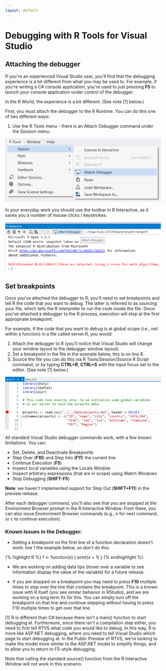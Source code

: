 ```yaml
---
layout: default
---
```


# Debugging with R Tools for Visual Studio

## Attaching the debugger

If you're an experienced Visual Studio user, you'll find that the debugging
experience is a bit different from what you may be used to. For example, if
you're writing a C# console application, you're used to just pressing **F5**
to launch your console application under control of the debugger.

In the R World, the experience is a bit different. (See note [1] below.)

First, you must attach the debugger to the R Runtime. You can do this one of two
different ways:

1. Use the R Tools menu - there is an Attach Debugger command under the Session
   menu:

  ![](./media/RTVS-Debugging-attach-debugger.png)

In your everyday work you should use the toolbar in R Interactive, as it saves
you a number of mouse clicks / keystrokes:

  ![](./media/RTVS-Debugging-r-toolbar.png)

## Set breakpoints

Once you've attached the debugger to R, you'll need to set breakpoints and tell
R the code that you want to debug. The latter is referred to as *sourcing* your
file, which tells the R interpreter to run the code inside the file. Since
you've attached a debugger to the R process, execution will stop at the first
appropriate breakpoint.

For example, if the code that you want to debug is at global scope (i.e., not
within a function) in a file called server.R, you would:

1. Attach the debugger to R (you'll notice that Visual Studio will change your
   window layout to the debugger window layout).
2. Set a breakpoint in the file in the example below, this is on line 8.
3. Source the file you can do this via R Tools/Session/Source R Script command,
   or by typing **CTRL+R**, **CTRL+S** with the input focus set to the editor.
   (See note [1] below.)

  ![](./media/RTVS-Debugging-set-breakpoint.png)

All standard Visual Studio debugger commands work, with a few known limitations.
You can:

* Set, Delete, and Deactivate Breakpoints
* Step Over (**F10**) and Step Into (**F11**) the current line
* Continue Execution (**F5**)
* Inspect local variables using the Locals Window
* Inspect arbitrary expressions (that are in scope) using Watch Windows
* Stop Debugging (**SHIFT-F5**)

**Note**: we haven't implemented support for Step Out (**SHIFT+F11**) in the preview
release.

After each debugger command, you'll also see that you are stopped at the
Environment Browser prompt in the R Interactive Window.  From there, you can
also issue Environment Browser commands (e.g., n for next command, or c to
continue execution). 

### Known Issues in the Debugger:

* Setting a breakpoint on the first line of a function declaration doesn't
work: line 1 the example below, so don't do this:

{% highlight R %}
f <- function(x) {
    print(x + 1)
}
{% endhighlight %}

* We are working on adding data tips (hover over a variable to see information
display the value of the variable) for a future release.


* If you are stopped on a breakpoint you may need to press **F10** multiple
times to step over the line that contains the breakpoint. This is a known
issue with R itself (you see similar behavior in RStudio), and we are working
on a long term fix for this. You can simply turn off the breakpoint on that
line and continue stepping without having to press F10 multiple times to get
over that line. 

[1] R is different than C# because there isn't a main() function to start
debugging at. Furthermore, since there isn't a compilation step either, you
need to first tell RTVS what code you would like to debug. In this way, R is
more like ASP.NET debugging, where you need to tell Visual Studio which page to
start debugging at. In the Public Preview of RTVS, we're looking to make the
model more similar to the ASP.NET model to simplify things, and to allow you to
return to F5-style debugging.  

Note that calling the standard source() function from the R Interactive Window
will not work in this scenario. 
